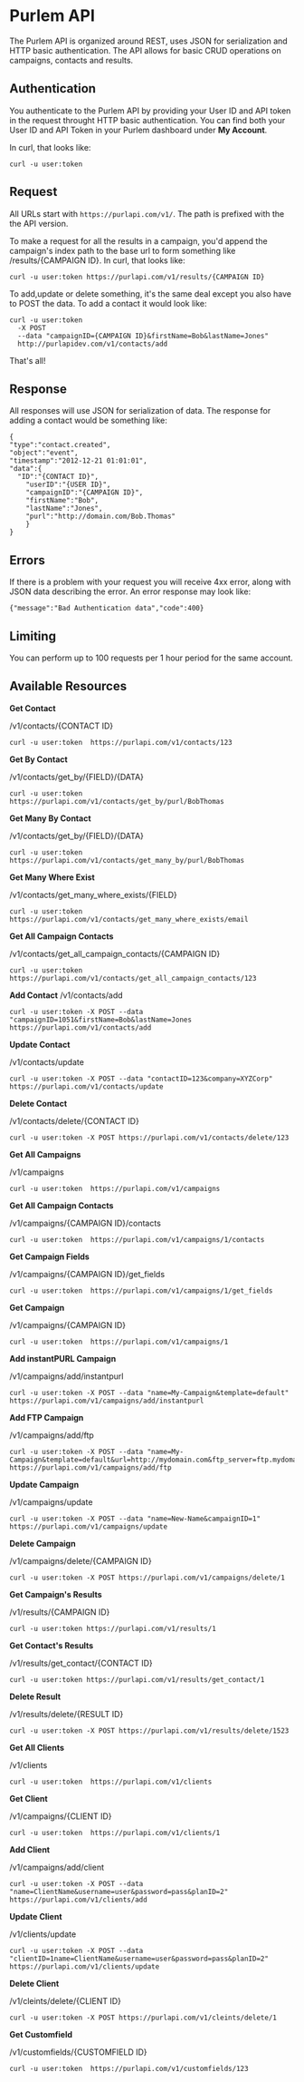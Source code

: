 Purlem API
====================

The Purlem API is organized around REST, uses JSON for serialization and HTTP basic authentication.  The API allows for basic CRUD operations on campaigns, contacts and results.


Authentication
--------------

You authenticate to the Purlem API by providing your User ID and API token in the request throught HTTP basic authentication. You can find both your User ID and API Token in your Purlem dashboard under **My Account**.

In curl, that looks like:

```shell
curl -u user:token
```



Request
----------------

All URLs start with `https://purlapi.com/v1/`. The path is prefixed with the the API version. 

To make a request for all the results in a campaign, you'd append the campaign's index path to the base url to form something like /results/{CAMPAIGN ID}. In curl, that looks like:

```shell
curl -u user:token https://purlapi.com/v1/results/{CAMPAIGN ID}
```

To add,update or delete something, it's the same deal except you also have to POST the data. To add a contact it would look like:

```shell
curl -u user:token
  -X POST 
  --data "campaignID={CAMPAIGN ID}&firstName=Bob&lastName=Jones" 
  http://purlapidev.com/v1/contacts/add
```

That's all!



Response
-----------------

All responses will use JSON for serialization of data. The response for adding a contact would be something like:
 
```shell
{
"type":"contact.created",
"object":"event",
"timestamp":"2012-12-21 01:01:01",
"data":{
  "ID":"{CONTACT ID}",
	"userID":"{USER ID}",
	"campaignID":"{CAMPAIGN ID}",
	"firstName":"Bob",
	"lastName":"Jones",
	"purl":"http://domain.com/Bob.Thomas"
	}
}
```


Errors
---------------

If there is a problem with your request you will receive 4xx error, along with JSON data describing the error.  An error response may look like:

```shell
{"message":"Bad Authentication data","code":400}
```


Limiting
-------------

You can perform up to 100 requests per 1 hour period for the same account. 


Available Resources
---------------

**Get Contact**

/v1/contacts/{CONTACT ID}

```shell
curl -u user:token  https://purlapi.com/v1/contacts/123
```

**Get By Contact**

/v1/contacts/get_by/{FIELD}/{DATA}

```shell
curl -u user:token  https://purlapi.com/v1/contacts/get_by/purl/BobThomas
```

**Get Many By Contact**

/v1/contacts/get_by/{FIELD}/{DATA}

```shell
curl -u user:token  https://purlapi.com/v1/contacts/get_many_by/purl/BobThomas
```

**Get Many Where Exist**

/v1/contacts/get_many_where_exists/{FIELD}

```shell
curl -u user:token  https://purlapi.com/v1/contacts/get_many_where_exists/email
```

**Get All Campaign Contacts**

/v1/contacts/get_all_campaign_contacts/{CAMPAIGN ID}

```shell
curl -u user:token  https://purlapi.com/v1/contacts/get_all_campaign_contacts/123
```

**Add Contact**
/v1/contacts/add

```shell
curl -u user:token -X POST --data "campaignID=1051&firstName=Bob&lastName=Jones https://purlapi.com/v1/contacts/add
```

**Update Contact**

/v1/contacts/update

```shell
curl -u user:token -X POST --data "contactID=123&company=XYZCorp" https://purlapi.com/v1/contacts/update
```

**Delete Contact**

/v1/contacts/delete/{CONTACT ID}

```shell
curl -u user:token -X POST https://purlapi.com/v1/contacts/delete/123
```

**Get All Campaigns**

/v1/campaigns

```shell
curl -u user:token  https://purlapi.com/v1/campaigns
```

**Get All Campaign Contacts**

/v1/campaigns/{CAMPAIGN ID}/contacts

```shell
curl -u user:token  https://purlapi.com/v1/campaigns/1/contacts
```

**Get Campaign Fields**

/v1/campaigns/{CAMPAIGN ID}/get_fields

```shell
curl -u user:token  https://purlapi.com/v1/campaigns/1/get_fields
```

**Get Campaign**

/v1/campaigns/{CAMPAIGN ID}

```shell
curl -u user:token  https://purlapi.com/v1/campaigns/1
```

**Add instantPURL Campaign**

/v1/campaigns/add/instantpurl

```shell
curl -u user:token -X POST --data "name=My-Campaign&template=default" https://purlapi.com/v1/campaigns/add/instantpurl
```

**Add FTP Campaign**

/v1/campaigns/add/ftp

```shell
curl -u user:token -X POST --data "name=My-Campaign&template=default&url=http://mydomain.com&ftp_server=ftp.mydomain.com&ftp_username=myusername&ftp_password=mypassword&ftp_path=public_html" https://purlapi.com/v1/campaigns/add/ftp
```

**Update Campaign**

/v1/campaigns/update

```shell
curl -u user:token -X POST --data "name=New-Name&campaignID=1" https://purlapi.com/v1/campaigns/update
```

**Delete Campaign**

/v1/campaigns/delete/{CAMPAIGN ID}

```shell
curl -u user:token -X POST https://purlapi.com/v1/campaigns/delete/1
```

**Get Campaign's Results**

/v1/results/{CAMPAIGN ID}

```shell
curl -u user:token https://purlapi.com/v1/results/1
```

**Get Contact's Results**

/v1/results/get_contact/{CONTACT ID}

```shell
curl -u user:token https://purlapi.com/v1/results/get_contact/1
```

**Delete Result**

/v1/results/delete/{RESULT ID}

```shell
curl -u user:token -X POST https://purlapi.com/v1/results/delete/1523
```

**Get All Clients**

/v1/clients

```shell
curl -u user:token  https://purlapi.com/v1/clients
```

**Get Client**

/v1/campaigns/{CLIENT ID}

```shell
curl -u user:token  https://purlapi.com/v1/clients/1
```

**Add Client**

/v1/campaigns/add/client

```shell
curl -u user:token -X POST --data "name=ClientName&username=user&password=pass&planID=2" https://purlapi.com/v1/clients/add
```

**Update Client**

/v1/clients/update

```shell
curl -u user:token -X POST --data "clientID=1name=ClientName&username=user&password=pass&planID=2" https://purlapi.com/v1/clients/update
```

**Delete Client**

/v1/cleints/delete/{CLIENT ID}

```shell
curl -u user:token -X POST https://purlapi.com/v1/cleints/delete/1
```

**Get Customfield**

/v1/customfields/{CUSTOMFIELD ID}

```shell
curl -u user:token  https://purlapi.com/v1/customfields/123
```

